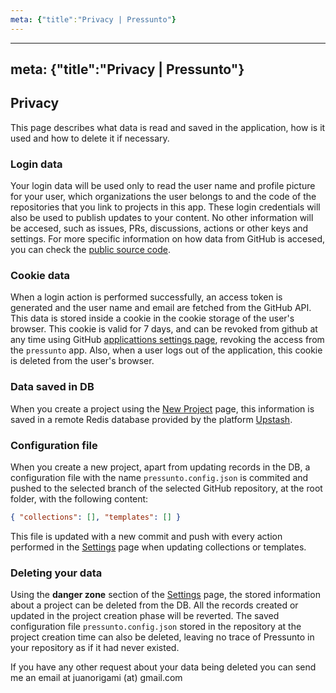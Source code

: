 ```yaml
---
meta: {"title":"Privacy | Pressunto"}
---
```


---
meta: {"title":"Privacy | Pressunto"}
---

## Privacy

This page describes what data is read and saved in the application, how is it used and how to delete it if necessary.


### Login data

Your login data will be used only to read the user name and profile picture for your user, which organizations the user belongs to and the code of the repositories that you link to projects in this app. These login credentials will also be used to publish updates to your content. No other information will be accesed, such as issues, PRs, discussions, actions or other keys and settings. For more specific information on how data from GitHub is accesed, you can check the [public source code](https://github.com/juandjara/pressunto/blob/master/app/lib/github.ts).


### Cookie data

When a login action is performed successfully, an access token is generated and the user name and email are fetched from the GitHub API. This data is stored inside a cookie in the cookie storage of the user's browser. This cookie is valid for 7 days, and can be revoked from github at any time using GitHub [applicattions settings page](https://github.com/settings/applications/), revoking the access from the `pressunto` app. Also, when a user logs out of the application, this cookie is deleted from the user's browser.


### Data saved in DB

When you create a project using the [New Project](/projects/new) page, this information is saved in a remote Redis database provided by the platform [Upstash](https://upstash.com).


### Configuration file

When you create a new project, apart from updating records in the DB, a configuration file with the name `pressunto.config.json` is commited and pushed to the selected branch of the selected GitHub repository, at the root folder, with the following content:

```json
{ "collections": [], "templates": [] }
```

This file is updated with a new commit and push with every action performed in the [Settings](settings) page when updating collections or templates.


### Deleting your data

Using the **danger zone** section of the [Settings](settings) page, the stored information about a project can be deleted from the DB. All the records created or updated in the project creation phase will be reverted. The saved configuration file `pressunto.config.json` stored in the repository at the project creation time can also be deleted, leaving no trace of Pressunto in your repository as if it had never existed.

If you have any other request about your data being deleted you can send me an email at juanorigami (at) gmail.com
